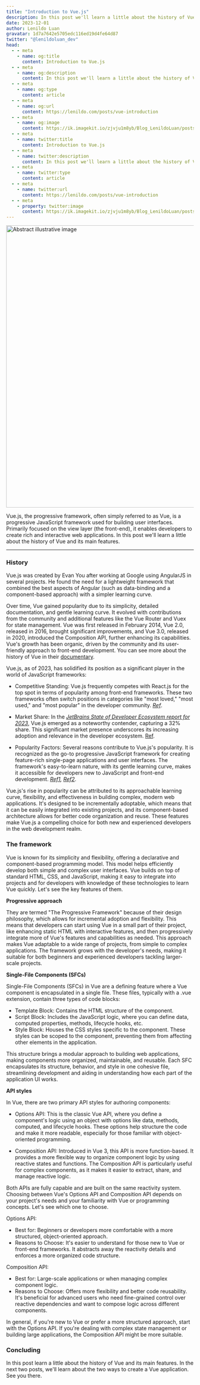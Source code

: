 ```yaml
---
title: "Introduction to Vue.js"
description: In this post we'll learn a little about the history of Vue and its main features.
date: 2023-12-01
author: Lenildo Luan
gravatar: 1d7a7642e5705edc116ed19d4fe64d87
twitter: "@lenildoluan_dev"
head:
  - - meta
    - name: og:title
      content: Introduction to Vue.js
  - - meta
    - name: og:description
      content: In this post we'll learn a little about the history of Vue and its main features.
  - - meta
    - name: og:type
      content: article
  - - meta
    - name: og:url
      content: https://lenildo.com/posts/vue-introduction
  - - meta
    - name: og:image
      content: https://ik.imagekit.io/zjvju1m8yb/Blog_LenildoLuan/posts/Vue/DALL_E%202023-12-01%2015.45.47%20-%20A%20detailed%20pen%20and%20ink%20sketch%20of%20a%20wide,%20horizontal%20banner,%20displaying%20the%20Vue.js%20logo%20in%20a%20minimalist%20style%20without%20any%20text.%20The%20logo%20is%20a%20'V'%20shape_AvmlrpnIt.png?updatedAt=1701457914818
  - - meta
    - name: twitter:title
      content: Introduction to Vue.js
  - - meta
    - name: twitter:description
      content: In this post we'll learn a little about the history of Vue and its main features.
  - - meta
    - name: twitter:type
      content: article
  - - meta
    - name: twitter:url
      content: https://lenildo.com/posts/vue-introduction
  - - meta
    - property: twitter:image
      content: https://ik.imagekit.io/zjvju1m8yb/Blog_LenildoLuan/posts/Vue/DALL_E%202023-12-01%2015.45.47%20-%20A%20detailed%20pen%20and%20ink%20sketch%20of%20a%20wide,%20horizontal%20banner,%20displaying%20the%20Vue.js%20logo%20in%20a%20minimalist%20style%20without%20any%20text.%20The%20logo%20is%20a%20'V'%20shape_AvmlrpnIt.png?updatedAt=1701457914818
---
```


<img src="https://ik.imagekit.io/zjvju1m8yb/Blog_LenildoLuan/posts/Vue/DALL_E%202023-12-01%2015.45.47%20-%20A%20detailed%20pen%20and%20ink%20sketch%20of%20a%20wide,%20horizontal%20banner,%20displaying%20the%20Vue.js%20logo%20in%20a%20minimalist%20style%20without%20any%20text.%20The%20logo%20is%20a%20'V'%20shape_AvmlrpnIt.png?updatedAt=1701457914818" class="img-banner" alt="Abstract illustrative image" width="756" />

Vue.js, the progressive framework, often simply referred to as Vue, is a progressive JavaScript framework used for building user interfaces. Primarily focused on the view layer (the front-end), it enables developers to create rich and interactive web applications. In this post we'll learn a little about the history of Vue and its main features.

---

### History

Vue.js was created by Evan You after working at Google using AngularJS in several projects. He found the need for a lightweight framework that combined the best aspects of Angular (such as data-binding and a component-based approach) with a simpler learning curve. 

Over time, Vue gained popularity due to its simplicity, detailed documentation, and gentle learning curve. It evolved with contributions from the community and additional features like the Vue Router and Vuex for state management. Vue was first released in February 2014, Vue 2.0, released in 2016, brought significant improvements, and Vue 3.0, released in 2020, introduced the Composition API, further enhancing its capabilities. Vue's growth has been organic, driven by the community and its user-friendly approach to front-end development. You can see more about the history of Vue in their [documentary](https://www.youtube.com/watch?v=OrxmtDw4pVI).

Vue.js, as of 2023, has solidified its position as a significant player in the world of JavaScript frameworks:

- Competitive Standing: Vue.js frequently competes with React.js for the top spot in terms of popularity among front-end frameworks. These two frameworks often switch positions in categories like "most loved," "most used," and "most popular" in the developer community​​. *[Ref](https://www.monterail.com/blog/vue-vs-react#:~:text=April%206%2C%202023%20Vue,most%20loved%2C%20used%20or%20popular)*.

- Market Share: In the *[JetBrains State of Developer Ecosystem report for 2023](https://www.jetbrains.com/lp/devecosystem-2023/)*, Vue.js emerged as a noteworthy contender, capturing a 32% share. This significant market presence underscores its increasing adoption and relevance in the developer ecosystem​​. [Ref](https://www.techrepublic.com/article/jetbrains-state-of-developer-ecosystem-2023-insights-industry-experts/#:~:text=Vue,it%20an%20ideal%20choice).

- Popularity Factors: Several reasons contribute to Vue.js's popularity. It is recognized as the go-to progressive JavaScript framework for creating feature-rich single-page applications and user interfaces. The framework's easy-to-learn nature, with its gentle learning curve, makes it accessible for developers new to JavaScript and front-end development​​​​. *[Ref1](https://dev.to/shoyeb001/why-you-should-learn-vue-js-3-in-2023-e46), [Ref2](https://www.jspanther.com/blog/why-vuejs-gaining-popularity/#:~:text=March%2017%2C%202023%20Vue,and%20his%20team%20of%20experts)*.

Vue.js's rise in popularity can be attributed to its approachable learning curve, flexibility, and effectiveness in building complex, modern web applications. It's designed to be incrementally adoptable, which means that it can be easily integrated into existing projects, and its component-based architecture allows for better code organization and reuse. These features make Vue.js a compelling choice for both new and experienced developers in the web development realm.

### The framework

Vue is known for its simplicity and flexibility, offering a declarative and component-based programming model. This model helps efficiently develop both simple and complex user interfaces. Vue builds on top of standard HTML, CSS, and JavaScript, making it easy to integrate into projects and for developers with knowledge of these technologies to learn Vue quickly. Let's see the key features of them. 

**Progressive approach**

They are termed "The Progressive Framework" because of their design philosophy, which allows for incremental adoption and flexibility. This means that developers can start using Vue in a small part of their project, like enhancing static HTML with interactive features, and then progressively integrate more of Vue's features and capabilities as needed. This approach makes Vue adaptable to a wide range of projects, from simple to complex applications. The framework grows with the developer's needs, making it suitable for both beginners and experienced developers tackling larger-scale projects.

**Single-File Components (SFCs)**

Single-File Components (SFCs) in Vue are a defining feature where a Vue component is encapsulated in a single file. These files, typically with a .vue extension, contain three types of code blocks:

- Template Block: Contains the HTML structure of the component.
- Script Block: Includes the JavaScript logic, where you can define data, computed properties, methods, lifecycle hooks, etc.
- Style Block: Houses the CSS styles specific to the component. These styles can be scoped to the component, preventing them from affecting other elements in the application.

This structure brings a modular approach to building web applications, making components more organized, maintainable, and reusable. Each SFC encapsulates its structure, behavior, and style in one cohesive file, streamlining development and aiding in understanding how each part of the application UI works.

**API styles**

In Vue, there are two primary API styles for authoring components:

- Options API: This is the classic Vue API, where you define a component's logic using an object with options like data, methods, computed, and lifecycle hooks. These options help structure the code and make it more readable, especially for those familiar with object-oriented programming.

- Composition API: Introduced in Vue 3, this API is more function-based. It provides a more flexible way to organize component logic by using reactive states and functions. The Composition API is particularly useful for complex components, as it makes it easier to extract, share, and manage reactive logic.

Both APIs are fully capable and are built on the same reactivity system. Choosing between Vue's Options API and Composition API depends on your project's needs and your familiarity with Vue or programming concepts. Let's see which one to choose.

Options API:

- Best for: Beginners or developers more comfortable with a more structured, object-oriented approach.
- Reasons to Choose: It's easier to understand for those new to Vue or front-end frameworks. It abstracts away the reactivity details and enforces a more organized code structure.

Composition API:

- Best for: Large-scale applications or when managing complex component logic.
- Reasons to Choose: Offers more flexibility and better code reusability. It's beneficial for advanced users who need fine-grained control over reactive dependencies and want to compose logic across different components.

In general, if you're new to Vue or prefer a more structured approach, start with the Options API. If you're dealing with complex state management or building large applications, the Composition API might be more suitable.

### Concluding 

In this post learn a little about the history of Vue and its main features. In the next two posts, we'll learn about the two ways to create a Vue application. See you there.